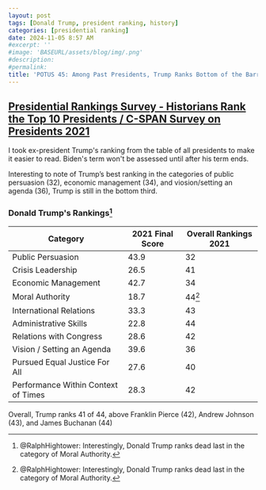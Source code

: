```yaml
---
layout: post
tags: [Donald Trump, president ranking, history]
categories: [presidential ranking]
date: 2024-11-05 8:57 AM
#excerpt: ''
#image: 'BASEURL/assets/blog/img/.png'
#description:
#permalink:
title: 'POTUS 45: Among Past Presidents, Trump Ranks Bottom of the Barrel'
---
```



## [Presidential Rankings Survey - Historians Rank the Top 10 Presidents / C-SPAN Survey on Presidents 2021](https://www.c-span.org/presidentsurvey2021/?page=overall)

I took ex-president Trump's ranking from the table of all presidents to make it easier to read. Biden's term won't be assessed until after his term ends.

Interesting to note of Trump’s best ranking in the categories of public persuasion (32), economic management (34), and viosion/setting an agenda (36), Trump is still in the bottom third.

### Donald Trump's Rankings[^1701]

| Category	| 2021 Final Score	| Overall Rankings 2021	|
|---|---|---|
| Public Persuasion	| 43.9 | 32 |
| Crisis Leadership	| 26.5 | 41 |
| Economic Management |	42.7 | 34 |
| Moral Authority	| 18.7 | 44[^1701] |
| International Relations |	33.3 |	43 |
| Administrative Skills	| 22.8	| 44 |
| Relations with Congress |	28.6 | 42 |
| Vision / Setting an Agenda	| 39.6 | 36 |
| Pursued Equal Justice For All	| 27.6 | 40 |
| Performance Within Context of Times	| 28.3	| 42 |

[^1701]: @RalphHightower: Interestingly, Donald Trump ranks dead last in the category of Moral Authority.

Overall, Trump ranks 41 of 44, above Franklin Pierce (42),  Andrew Johnson (43), and James Buchanan (44)
